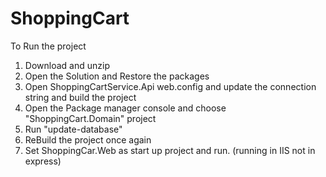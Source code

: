# ShoppingCart
To Run the project

1. Download and unzip
2. Open the Solution and Restore the packages
3. Open ShoppingCartService.Api web.config and update the connection string and build the project
4. Open the Package manager console and choose "ShoppingCart.Domain" project
5. Run "update-database"
6. ReBuild the project once again
7. Set ShoppingCar.Web as start up project and run. (running in IIS not in express)
